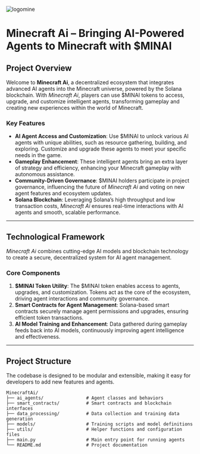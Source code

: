 ![logomine](https://github.com/user-attachments/assets/2a983d43-f63b-4808-a90b-5c21836080e2)


# **Minecraft Ai – Bringing AI-Powered Agents to Minecraft with $MINAI**

## Project Overview

Welcome to **Minecraft Ai**, a decentralized ecosystem that integrates advanced AI agents into the Minecraft universe, powered by the Solana blockchain. With *Minecraft Ai*, players can use $MINAI tokens to access, upgrade, and customize intelligent agents, transforming gameplay and creating new experiences within the world of Minecraft.

### Key Features

- **AI Agent Access and Customization**: Use $MINAI to unlock various AI agents with unique abilities, such as resource gathering, building, and exploring. Customize and upgrade these agents to meet your specific needs in the game.
- **Gameplay Enhancement**: These intelligent agents bring an extra layer of strategy and efficiency, enhancing your Minecraft gameplay with autonomous assistance.
- **Community-Driven Governance**: $MINAI holders participate in project governance, influencing the future of *Minecraft Ai* and voting on new agent features and ecosystem updates.
- **Solana Blockchain**: Leveraging Solana’s high throughput and low transaction costs, *Minecraft Ai* ensures real-time interactions with AI agents and smooth, scalable performance.

---

## Technological Framework

*Minecraft Ai* combines cutting-edge AI models and blockchain technology to create a secure, decentralized system for AI agent management.

### Core Components

1. **$MINAI Token Utility**: The $MINAI token enables access to agents, upgrades, and customization. Tokens act as the core of the ecosystem, driving agent interactions and community governance.
2. **Smart Contracts for Agent Management**: Solana-based smart contracts securely manage agent permissions and upgrades, ensuring efficient token transactions.
3. **AI Model Training and Enhancement**: Data gathered during gameplay feeds back into AI models, continuously improving agent intelligence and effectiveness.

---

## Project Structure

The codebase is designed to be modular and extensible, making it easy for developers to add new features and agents.

```plaintext
MinecraftAi/
├── ai_agents/                # Agent classes and behaviors
├── smart_contracts/          # Smart contracts and blockchain interfaces
├── data_processing/          # Data collection and training data generation
├── models/                   # Training scripts and model definitions
├── utils/                    # Helper functions and configuration files
├── main.py                   # Main entry point for running agents
└── README.md                 # Project documentation
